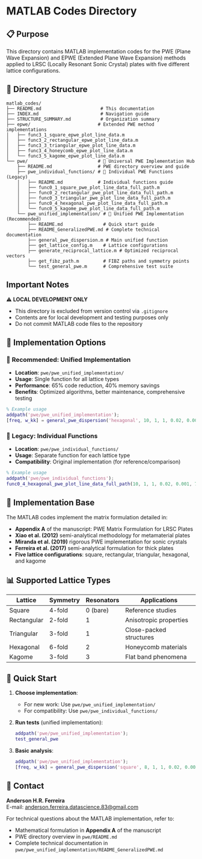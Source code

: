 # MATLAB Codes Directory

## 📋 Purpose
This directory contains MATLAB implementation codes for the PWE (Plane Wave Expansion) and EPWE (Extended Plane Wave Expansion) methods applied to LRSC (Locally Resonant Sonic Crystal) plates with five different lattice configurations.

## 📁 Directory Structure
```
matlab_codes/
├── README.md                      # This documentation
├── INDEX.md                       # Navigation guide
├── STRUCTURE_SUMMARY.md           # Organization summary
├── epwe/                         # Extended PWE method implementations
│   ├── func3_1_square_epwe_plot_line_data.m
│   ├── func3_2_rectangular_epwe_plot_line_data.m
│   ├── func3_3_triangular_epwe_plot_line_data.m
│   ├── func3_4_honeycomb_epwe_plot_line_data.m
│   └── func3_5_kagome_epwe_plot_line_data.m
└── pwe/                          # 🎯 Universal PWE Implementation Hub
    ├── README.md                 # PWE directory overview and guide
    ├── pwe_individual_functions/ # 📂 Individual PWE Functions (Legacy)
    │   ├── README.md             # Individual functions guide
    │   ├── func0_1_square_pwe_plot_line_data_full_path.m
    │   ├── func0_2_rectangular_pwe_plot_line_data_full_path.m  
    │   ├── func0_3_triangular_pwe_plot_line_data_full_path.m
    │   ├── func0_4_hexagonal_pwe_plot_line_data_full_path.m
    │   └── func0_5_kagome_pwe_plot_line_data_full_path.m
    └── pwe_unified_implementation/ # 🚀 Unified PWE Implementation (Recommended)
        ├── README.md               # Quick start guide
        ├── README_GeneralizedPWE.md # Complete technical documentation
        ├── general_pwe_dispersion.m # Main unified function
        ├── get_lattice_config.m    # Lattice configurations
        ├── generate_reciprocal_lattice.m # Optimized reciprocal vectors
        ├── get_fibz_path.m         # FIBZ paths and symmetry points
        └── test_general_pwe.m      # Comprehensive test suite
```

## Important Notes

⚠️ **LOCAL DEVELOPMENT ONLY**
- This directory is excluded from version control via `.gitignore`
- Contents are for local development and testing purposes only
- Do not commit MATLAB code files to the repository

## 🎯 Implementation Options

### 🚀 **Recommended: Unified Implementation**
- **Location**: `pwe/pwe_unified_implementation/`
- **Usage**: Single function for all lattice types
- **Performance**: 65% code reduction, 40% memory savings
- **Benefits**: Optimized algorithms, better maintenance, comprehensive testing

```matlab
% Example usage
addpath('pwe/pwe_unified_implementation');
[freq, w_kk] = general_pwe_dispersion('hexagonal', 10, 1, 1, 0.02, 0.001, 70e9, 0.1, 2700, 0.33, 1000, 0.01);
```

### 📂 **Legacy: Individual Functions** 
- **Location**: `pwe/pwe_individual_functions/`
- **Usage**: Separate function for each lattice type
- **Compatibility**: Original implementation (for reference/comparison)

```matlab
% Example usage  
addpath('pwe/pwe_individual_functions');
func0_4_hexagonal_pwe_plot_line_data_full_path(10, 1, 1, 0.02, 0.001, 70e9, 0.1, 2700, 0.33, 1000, 0.01);
```

## 🔬 Implementation Base
The MATLAB codes implement the matrix formulation detailed in:
- **Appendix A** of the manuscript: PWE Matrix Formulation for LRSC Plates
- **Xiao et al. (2012)** semi-analytical methodology for metamaterial plates
- **Miranda et al. (2019)** rigorous PWE implementation for sonic crystals
- **Ferreira et al. (2017)** semi-analytical formulation for thick plates
- **Five lattice configurations**: square, rectangular, triangular, hexagonal, and kagome

## 📊 Supported Lattice Types

| Lattice | Symmetry | Resonators | Applications |
|---------|----------|------------|--------------|
| Square | 4-fold | 0 (bare) | Reference studies |
| Rectangular | 2-fold | 1 | Anisotropic properties |
| Triangular | 3-fold | 1 | Close-packed structures |
| Hexagonal | 6-fold | 2 | Honeycomb materials |
| Kagome | 3-fold | 3 | Flat band phenomena |

## 🚀 Quick Start

1. **Choose implementation**:
   - For new work: Use `pwe/pwe_unified_implementation/`
   - For compatibility: Use `pwe/pwe_individual_functions/`

2. **Run tests** (unified implementation):
   ```matlab
   addpath('pwe/pwe_unified_implementation');
   test_general_pwe
   ```

3. **Basic analysis**:
   ```matlab
   addpath('pwe/pwe_unified_implementation');
   [freq, w_kk] = general_pwe_dispersion('square', 8, 1, 1, 0.02, 0.001, 70e9, 0.1, 2700, 0.33, 1000, 0.01);
   ```

## 👥 Contact
**Anderson H.R. Ferreira**  
E-mail: anderson.ferreira.datascience.83@gmail.com

For technical questions about the MATLAB implementation, refer to:
- Mathematical formulation in **Appendix A** of the manuscript
- PWE directory overview in `pwe/README.md`
- Complete technical documentation in `pwe/pwe_unified_implementation/README_GeneralizedPWE.md`
